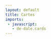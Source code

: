 ```yaml
---
layout: default
title: Cartes
imports:
 - javascript:
   - de-dale.cards
---
```


<div id="shelves-root"></div>